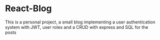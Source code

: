 # React-Blog
This is a personal project, a small blog implementing a user authentication system with JWT, user roles and a CRUD with express and SQL for the posts
